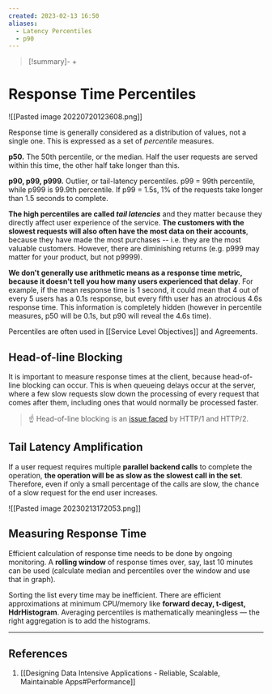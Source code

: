 ```yaml
---
created: 2023-02-13 16:50
aliases:
  - Latency Percentiles
  - p90
---
```

> [!summary]-
> + 

# Response Time Percentiles

![[Pasted image 20220720123608.png]]

Response time is generally considered as a distribution of values, not a single one. This is expressed as a set of *percentile* measures.

**p50.** The 50th percentile, or the median. Half the user requests are served within this time, the other half take longer than this.

**p90, p99, p999.** Outlier, or tail-latency percentiles. p99 = 99th percentile, while p999 is 99.9th percentile. If p99 = 1.5s, 1% of the requests take longer than 1.5 seconds to complete.

**The high percentiles are called _tail latencies_** and they matter because they directly affect user experience of the service. **The customers with the slowest requests will also often have the most data on their accounts**, because they have made the most purchases -- i.e. they are the most valuable customers. However, there are diminishing returns (e.g. p999 may matter for your product, but not p9999).

**We don't generally use arithmetic means as a response time metric, because it doesn't tell you how many users experienced that delay**. For example, if the mean response time is 1 second, it could mean that 4 out of every 5 users has a 0.1s response, but every fifth user has an atrocious 4.6s response time. This information is completely hidden (however in percentile measures, p50 will be 0.1s, but p90 will reveal the 4.6s time).

Percentiles are often used in [[Service Level Objectives]] and Agreements.

## Head-of-line Blocking

It is important to measure response times at the client, because head-of-line blocking can occur. This is when queueing delays occur at the server, where a few slow requests slow down the processing of every request that comes after them, including ones that would normally be processed faster.

> ☝ Head-of-line blocking is an [issue faced](https://engineering.cred.club/head-of-line-hol-blocking-in-http-1-and-http-2-50b24e9e3372) by HTTP/1 and HTTP/2.

## Tail Latency Amplification

If a user request requires multiple **parallel backend calls** to complete the operation, **the operation will be as slow as the slowest call in the set**. Therefore, even if only a small percentage of the calls are slow, the chance of a slow request for the end user increases. 

![[Pasted image 20230213172053.png]]

## Measuring Response Time

Efficient calculation of response time needs to be done by ongoing monitoring. A **rolling window** of response times over, say, last 10 minutes can be used (calculate median and percentiles over the window and use that in graph).

Sorting the list every time may be inefficient. There are efficient approximations at minimum CPU/memory like **forward decay, t-digest, HdrHistogram**. Averaging percentiles is mathematically meaningless — the right aggregation is to add the histograms.

----

## References
1. [[Designing Data Intensive Applications - Reliable, Scalable, Maintainable Apps#Performance]]